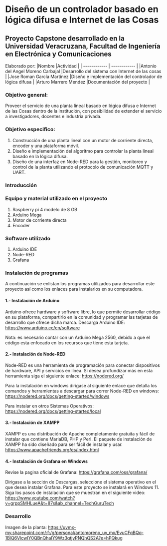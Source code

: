 # Diseño de un controlador basado en lógica difusa e Internet de las Cosas 
## Proyecto Capstone desarrollado en la Universidad Veracruzana, Facultad de Ingeniería en Electrónica y Comunicaciones

Elaborado por:
|Nombre   |Actividad   |
| ------------ | ------------ |
|Antonio del Angel Moreno Carbajal   |Desarrollo del sistema con Internet de las cosas   |
|Jose Roman García Martínez    |Diseño e implementación del controlador de lógica difusa   |
|Arturo Marrero Mendez   |Documentación del proyecto   |
 
### Objetivo general:
Proveer el servicio de una planta lineal basado en lógica difusa e Internet de las Cosas dentro de la institución, con posibilidad de extender el servicio a investigadores, docentes e industria privada. 

### Objetivo especifico: 
1. Construcción de una planta lineal con un motor de corriente directa, encoder y una plataforma móvil.
2. Diseño e implementación del algoritmo para controlar la planta lineal basado en la lógica difusa.
3. Diseño de una interfaz en Node-RED para la gestión, monitoreo y control de la planta utilizando el protocolo de comunicación MQTT y UART.

### Introducción

### Equipo y material utilizado en el proyecto
1. Raspberry pi 4 modelo de 8 GB
2. Arduino Mega 
3. Motor de corriente directa
4. Encoder 

### Software utilizado
1. Arduino IDE
2. Node-RED
3. Grafana

### Instalación de programas

A continuación se enlistan los programas utilizados para desarrollar este proyecto así como los enlaces para instalarlos en su computadora.

#### 1.- Instalación de Arduino
Arduino ofrece hardware y software libre, lo que permite desarrollar código en su plataforma, compartirlo en la comunidad y programar las tarjetas de desarrollo que ofrece dicha marca. Descarga Arduino IDE: https://www.arduino.cc/en/software

Nota: es necesario contar con un Arduino Mega 2560, debido a que el código esta enfocado en los recursos que tiene esta tarjeta.

#### 2.- Instalación de Node-RED
Node-RED es una herramienta de programación para conectar dispositivos de hardware, API y servicios en línea. Si desea profundizar más en esta herramienta siga el siguiente enlace: https://nodered.org/ 

Para la instalación en windows dirigase al siguiente enlace que detalla los comandos y herramientas a descargar para correr Node-RED en windows: https://nodered.org/docs/getting-started/windows 

Para instalar en otros Sistemas Operativos: https://nodered.org/docs/getting-started/local

#### 3.- Instalación de XAMPP
XAMPP es una distribución de Apache completamente gratuita y fácil de instalar que contiene MariaDB, PHP y Perl. El paquete de instalación de XAMPP ha sido diseñado para ser fácil de instalar y usar.
https://www.apachefriends.org/es/index.html

#### 4.- Instalación de Grafana en Windows
Revise la pagina oficial de Grafana: https://grafana.com/oss/grafana/

Dirigase a la sección de Descargas, seleccione el sistema operativo en el que desea instalar Grafana. Para este proyecto se instalará en Windows 11.
Siga los pasos de instalación que se muestran en el siguiente video:
https://www.youtube.com/watch?v=grppSMHLueA&t=87s&ab_channel=TechGuruTech

### Desarrollo

Imagen de la planta: https://uvmx-my.sharepoint.com/:f:/g/personal/antomoreno_uv_mx/EvuCFqBQq-1BlQ6VlcwIY0QBnQhaIY9Wz3qtjyPNQhQS2A?e=hPQkug
